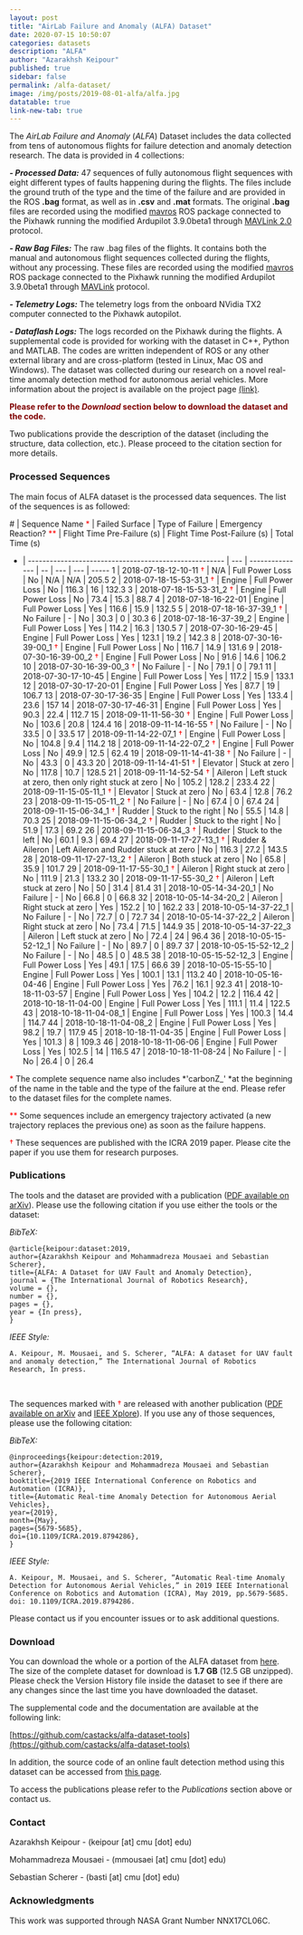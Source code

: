 ```yaml
---
layout: post
title: "AirLab Failure and Anomaly (ALFA) Dataset"
date: 2020-07-15 10:50:07
categories: datasets
description: "ALFA"
author: "Azarakhsh Keipour"
published: true
sidebar: false
permalink: /alfa-dataset/
image: /img/posts/2019-08-01-alfa/alfa.jpg
datatable: true
link-new-tab: true
---
```


The *AirLab Failure and Anomaly* (*ALFA*) Dataset includes the data collected from tens of autonomous flights for failure detection and anomaly detection research. The data is provided in 4 collections:

***- Processed Data:*** 47 sequences of fully autonomous flight sequences with eight different types of faults happening during the flights. The files include the ground truth of the type and the time of the failure and are provided in the ROS **.bag** format, as well as in **.csv** and **.mat** formats. The original **.bag** files are recorded using the modified [mavros](http://wiki.ros.org/mavros) ROS package connected to the Pixhawk running the modified Ardupilot 3.9.0beta1 through [MAVLink 2.0](https://mavlink.io/en/) protocol. 

***- Raw Bag Files:*** The raw .bag files of the flights. It contains both the manual and autonomous flight sequences collected during the flights, without any processing. These files are recorded using the modified [mavros](http://wiki.ros.org/mavros) ROS package connected to the Pixhawk running the modified Ardupilot 3.9.0beta1 through [MAVLink](https://mavlink.io/en/) protocol.  

***- Telemetry Logs:*** The telemetry logs from the onboard NVidia TX2 computer connected to the Pixhawk autopilot.  

***- Dataflash Logs:*** The logs recorded on the Pixhawk during the flights. A supplemental code is provided for working with the dataset in C++, Python and MATLAB. The codes are written independent of ROS or any other external library and are cross-platform (tested in Linux, Mac OS and Windows). The dataset was collected during our research on a novel real-time anomaly detection method for autonomous aerial vehicles. More information about the project is available on the project page [(link)](http://theairlab.org/fault-detection/).

**<span style="color: #800000;">Please refer to the *Download* section below to download the dataset and the code.</span>**

Two publications provide the description of the dataset (including the structure, data collection, etc.). Please proceed to the citation section for more details. 

### Processed Sequences

The main focus of ALFA dataset is the processed data sequences. The list of the sequences is as followed: 

<div class="datatable-begin"></div>
<style>
	th { font-size: 13px; }
	td { font-size: 13px; }
</style>

\# | Sequence Name <span style="color: red;">*</span> | Failed Surface | Type of Failure | Emergency Reaction? <span style="color: red;">**</span> | Flight Time Pre-Failure (s) | Flight Time Post-Failure (s) | Total Time (s)
- | ------------------------------------------------------ | --- | --------------- | -- | --- | --- | -----
1 | 2018-07-18-12-10-11 <span style="color: red;">†</span> | N/A | Full Power Loss | No | N/A | N/A | 205.5
2 | 2018-07-18-15-53-31_1 <span style="color: red;">†</span> | Engine | Full Power Loss | No | 116.3 | 16 | 132.3
3 | 2018-07-18-15-53-31_2 <span style="color: red;">†</span> | Engine | Full Power Loss | No | 73.4 | 15.3 | 88.7
4 | 2018-07-18-16-22-01 | Engine | Full Power Loss | Yes | 116.6 | 15.9 | 132.5
5 | 2018-07-18-16-37-39_1 <span style="color: red;">†</span> | No Failure | - | No | 30.3 | 0 | 30.3
6 | 2018-07-18-16-37-39_2 | Engine | Full Power Loss | Yes | 114.2 | 16.3 | 130.5
7 | 2018-07-30-16-29-45 | Engine | Full Power Loss | Yes | 123.1 | 19.2 | 142.3
8 | 2018-07-30-16-39-00_1 <span style="color: red;">†</span> | Engine | Full Power Loss | No | 116.7 | 14.9 | 131.6
9 | 2018-07-30-16-39-00_2 <span style="color: red;">†</span> | Engine | Full Power Loss | No | 91.6 | 14.6 | 106.2
10 | 2018-07-30-16-39-00_3 <span style="color: red;">†</span> | No Failure | - | No | 79.1 | 0 | 79.1
11 | 2018-07-30-17-10-45 | Engine | Full Power Loss | Yes | 117.2 | 15.9 | 133.1
12 | 2018-07-30-17-20-01 | Engine | Full Power Loss | Yes | 87.7 | 19 | 106.7
13 | 2018-07-30-17-36-35 | Engine | Full Power Loss | Yes | 133.4 | 23.6 | 157
14 | 2018-07-30-17-46-31 | Engine | Full Power Loss | Yes | 90.3 | 22.4 | 112.7
15 | 2018-09-11-11-56-30 <span style="color: red;">†</span> | Engine | Full Power Loss | No | 103.6 | 20.8 | 124.4
16 | 2018-09-11-14-16-55 <span style="color: red;">†</span> | No Failure | - | No | 33.5 | 0 | 33.5
17 | 2018-09-11-14-22-07_1 <span style="color: red;">†</span> | Engine | Full Power Loss | No | 104.8 | 9.4 | 114.2
18 | 2018-09-11-14-22-07_2 <span style="color: red;">†</span> | Engine | Full Power Loss | No | 49.9 | 12.5 | 62.4
19 | 2018-09-11-14-41-38 <span style="color: red;">†</span> | No Failure | - | No | 43.3 | 0 | 43.3
20 | 2018-09-11-14-41-51 <span style="color: red;">†</span> | Elevator | Stuck at zero | No | 117.8 | 10.7 | 128.5
21 | 2018-09-11-14-52-54 <span style="color: red;">†</span> | Aileron | Left stuck at zero, then only right stuck at zero | No | 105.2 | 128.2 | 233.4
22 | 2018-09-11-15-05-11_1 <span style="color: red;">†</span> | Elevator | Stuck at zero | No | 63.4 | 12.8 | 76.2
23 | 2018-09-11-15-05-11_2 <span style="color: red;">†</span> | No Failure | - | No | 67.4 | 0 | 67.4
24 | 2018-09-11-15-06-34_1 <span style="color: red;">†</span> | Rudder | Stuck to the right | No | 55.5 | 14.8 | 70.3
25 | 2018-09-11-15-06-34_2 <span style="color: red;">†</span> | Rudder | Stuck to the right | No | 51.9 | 17.3 | 69.2
26 | 2018-09-11-15-06-34_3 <span style="color: red;">†</span> | Rudder | Stuck to the left | No | 60.1 | 9.3 | 69.4
27 | 2018-09-11-17-27-13_1 <span style="color: red;">†</span> | Rudder & Aileron | Left Aileron and Rudder stuck at zero | No | 116.3 | 27.2 | 143.5
28 | 2018-09-11-17-27-13_2 <span style="color: red;">†</span> | Aileron | Both stuck at zero | No | 65.8 | 35.9 | 101.7
29 | 2018-09-11-17-55-30_1 <span style="color: red;">†</span> | Aileron | Right stuck at zero | No | 111.9 | 21.3 | 133.2
30 | 2018-09-11-17-55-30_2 <span style="color: red;">†</span> | Aileron | Left stuck at zero | No | 50 | 31.4 | 81.4
31 | 2018-10-05-14-34-20_1 | No Failure | - | No | 66.8 | 0 | 66.8
32 | 2018-10-05-14-34-20_2 | Aileron | Right stuck at zero | Yes | 152.2 | 10 | 162.2
33 | 2018-10-05-14-37-22_1 | No Failure | - | No | 72.7 | 0 | 72.7
34 | 2018-10-05-14-37-22_2 | Aileron | Right stuck at zero | No | 73.4 | 71.5 | 144.9
35 | 2018-10-05-14-37-22_3 | Aileron | Left stuck at zero | No | 72.4 | 24 | 96.4
36 | 2018-10-05-15-52-12_1 | No Failure | - | No | 89.7 | 0 | 89.7
37 | 2018-10-05-15-52-12_2 | No Failure | - | No | 48.5 | 0 | 48.5
38 | 2018-10-05-15-52-12_3 | Engine | Full Power Loss | Yes | 49.1 | 17.5 | 66.6
39 | 2018-10-05-15-55-10 | Engine | Full Power Loss | Yes | 100.1 | 13.1 | 113.2
40 | 2018-10-05-16-04-46 | Engine | Full Power Loss | Yes | 76.2 | 16.1 | 92.3
41 | 2018-10-18-11-03-57 | Engine | Full Power Loss | Yes | 104.2 | 12.2 | 116.4
42 | 2018-10-18-11-04-00 | Engine | Full Power Loss | Yes | 111.1 | 11.4 | 122.5
43 | 2018-10-18-11-04-08_1 | Engine | Full Power Loss | Yes | 100.3 | 14.4 | 114.7
44 | 2018-10-18-11-04-08_2 | Engine | Full Power Loss | Yes | 98.2 | 19.7 | 117.9
45 | 2018-10-18-11-04-35 | Engine | Full Power Loss | Yes | 101.3 | 8 | 109.3
46 | 2018-10-18-11-06-06 | Engine | Full Power Loss | Yes | 102.5 | 14 | 116.5
47 | 2018-10-18-11-08-24 | No Failure | - | No | 26.4 | 0 | 26.4

<div class="datatable-end"></div> 

<span style="color: red;">*</span> The complete sequence name also includes *'carbonZ_' *at the beginning of the name in the table and the type of the failure at the end. Please refer to the dataset files for the complete names. 

<span style="color: red;">**</span> Some sequences include an emergency trajectory activated (a new trajectory replaces the previous one) as soon as the failure happens. 

<span style="color: red;">†</span> These sequences are published with the ICRA 2019 paper. Please cite the paper if you use them for research purposes. 

### Publications

The tools and the dataset are provided with a publication ([PDF available on arXiv](https://arxiv.org/abs/1907.06268)). Please use the following citation if you use either the tools or the dataset: 

*BibTeX:* 

```
@article{keipour:dataset:2019,
author={Azarakhsh Keipour and Mohammadreza Mousaei and Sebastian Scherer},
title={ALFA: A Dataset for UAV Fault and Anomaly Detection},
journal = {The International Journal of Robotics Research},
volume = {},
number = {},
pages = {},
year = {In press},
}
```

*IEEE Style:* 

```
A. Keipour, M. Mousaei, and S. Scherer, “ALFA: A dataset for UAV fault and anomaly detection,” The International Journal of Robotics Research, In press. 
```

<br/>

The sequences marked with <span style="color: red;">†</span> are released with another publication ([PDF available on arXiv](https://arxiv.org/abs/1907.00511) and [IEEE Xplore](https://ieeexplore.ieee.org/document/8794286)). If you use any of those sequences, please use the following citation: 

*BibTeX:* 

```
@inproceedings{keipour:detection:2019,
author={Azarakhsh Keipour and Mohammadreza Mousaei and Sebastian Scherer},
booktitle={2019 IEEE International Conference on Robotics and Automation (ICRA)},
title={Automatic Real-time Anomaly Detection for Autonomous Aerial Vehicles},
year={2019},
month={May},
pages={5679-5685},
doi={10.1109/ICRA.2019.8794286},
}
```

*IEEE Style:* 

```
A. Keipour, M. Mousaei, and S. Scherer, “Automatic Real-time Anomaly Detection for Autonomous Aerial Vehicles,” in 2019 IEEE International Conference on Robotics and Automation (ICRA), May 2019, pp.5679-5685. doi: 10.1109/ICRA.2019.8794286. 
```

Please contact us if you encounter issues or to ask additional questions. 

### Download

You can download the whole or a portion of the ALFA dataset from [here](https://cmu.box.com/s/u7vne29uiips4n5p1dl2k514s3j3ozby). The size of the complete dataset for download is **1.7 GB** (12.5 GB unzipped). Please check the Version History file inside the dataset to see if there are any changes since the last time you have downloaded the dataset. 

The supplemental code and the documentation are available at the following link: 

[https://github.com/castacks/alfa-dataset-tools](https://github.com/castacks/alfa-dataset-tools) 

In addition, the source code of an online fault detection method using this dataset can be accessed from [this page](http://theairlab.org/fault-detection/).

To access the publications please refer to the *Publications* section above or contact us. 

### Contact

Azarakhsh Keipour - (keipour [at] cmu [dot] edu) 

Mohammadreza Mousaei - (mmousaei [at] cmu [dot] edu) 

Sebastian Scherer - (basti [at] cmu [dot] edu)

### Acknowledgments 

This work was supported through NASA Grant Number NNX17CL06C.

